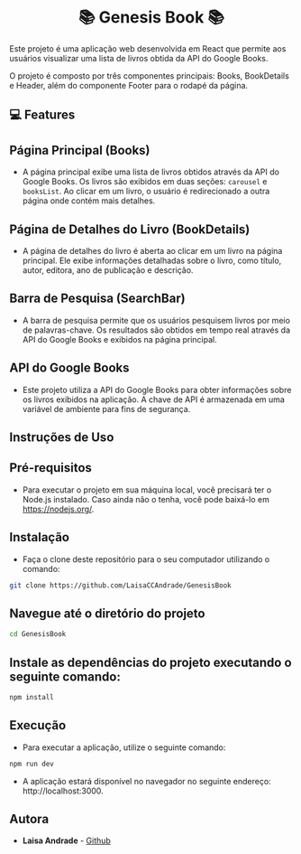 <h1 align="center">📚 Genesis Book 📚</h1>

<p>Este projeto é uma aplicação web desenvolvida em React que permite aos usuários visualizar uma lista de livros obtida da API do Google Books.</p>

<p>O projeto é composto por três componentes principais: Books, BookDetails e Header, além do componente Footer para o rodapé da página.</p>

## 💻 Features

## Página Principal (Books)

- A página principal exibe uma lista de livros obtidos através da API do Google Books. Os livros são exibidos em duas seções: `carousel` e `booksList`. Ao clicar em um livro, o usuário é redirecionado a outra página onde contém mais detalhes.

## Página de Detalhes do Livro (BookDetails)

- A página de detalhes do livro é aberta ao clicar em um livro na página principal. Ele exibe informações detalhadas sobre o livro, como título, autor, editora, ano de publicação e descrição.

## Barra de Pesquisa (SearchBar)

- A barra de pesquisa permite que os usuários pesquisem livros por meio de palavras-chave. Os resultados são obtidos em tempo real através da API do Google Books e exibidos na página principal.

## API do Google Books

- Este projeto utiliza a API do Google Books para obter informações sobre os livros exibidos na aplicação. A chave de API é armazenada em uma variável de ambiente para fins de segurança.

## Instruções de Uso

## Pré-requisitos

- Para executar o projeto em sua máquina local, você precisará ter o Node.js instalado. Caso ainda não o tenha, você pode baixá-lo em https://nodejs.org/.

## Instalação

- Faça o clone deste repositório para o seu computador utilizando o comando:

```bash
git clone https://github.com/LaisaCCAndrade/GenesisBook
```

## Navegue até o diretório do projeto

```bash
cd GenesisBook
```

## Instale as dependências do projeto executando o seguinte comando:

```bash
npm install
```

## Execução

- Para executar a aplicação, utilize o seguinte comando:

```bash
npm run dev
```

- A aplicação estará disponível no navegador no seguinte endereço: http://localhost:3000.

## Autora

- **Laisa Andrade** - [Github](https://github.com/LaisaCCAndrade)
